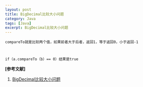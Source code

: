 ```yaml
---
layout: post
title: BigDecimal比较大小问题
category: Java
tags: [Java]
excerpt: BigDecimal比较大小问题
---
```


	compareTo就是比较两个值，如果前者大于后者，返回1，等于返回0，小于返回-1
#

	if（a.compareTo（b）== 0）结果是true


**[参考文献]**

1. [BigDecimal比较大小问题](https://blog.csdn.net/hu15903314850/article/details/80407608 "BigDecimal比较大小问题")



